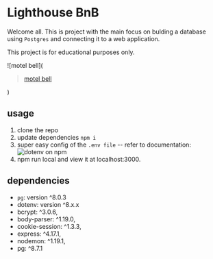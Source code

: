 # Lighthouse BnB

Welcome all. This is project with the main focus on bulding a database using `Postgres` and connecting it to a web application.

This project is for educational purposes only.

![motel bell](<blockquote class="imgur-embed-pub" lang="en" data-id="a/2pUtSxb"  ><a href="//imgur.com/a/2pUtSxb">motel bell</a></blockquote><script async src="//s.imgur.com/min/embed.js" charset="utf-8"></script>)

## usage

1. clone the repo
1. update dependencies `npm i`
1. super easy config of the `.env file` -- refer to documentation: ![dotenv on npm](https://www.npmjs.com/package/dotenv)
1. npm run local and view it at localhost:3000.

## dependencies

- `pg`: version ^8.0.3
- dotenv: version ^8.x.x
- bcrypt: ^3.0.6,
- body-parser: ^1.19.0,
- cookie-session: ^1.3.3,
- express: ^4.17.1,
- nodemon: ^1.19.1,
- pg: ^8.7.1
